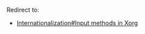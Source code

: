 Redirect to:

*   [Internationalization#Input methods in Xorg](/index.php/Internationalization#Input_methods_in_Xorg "Internationalization")
